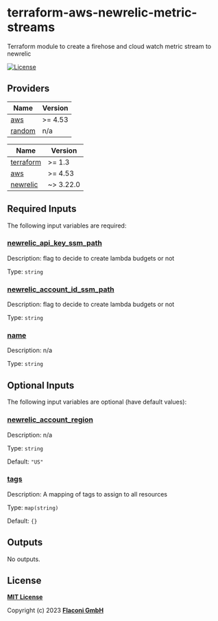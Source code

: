 # terraform-aws-newrelic-metric-streams
Terraform module to create a firehose and cloud watch metric stream to newrelic

<!-- Uncomment and replace with your module name
[![lint](https://github.com/flaconi/terraform-aws-newrelic-metric-streams/workflows/lint/badge.svg)](https://github.com/flaconi/terraform-aws-newrelic-metric-streams/actions?query=workflow%3Alint)
[![test](https://github.com/flaconi/terraform-aws-newrelic-metric-streams/workflows/test/badge.svg)](https://github.com/flaconi/terraform-aws-newrelic-metric-streams/actions?query=workflow%3Atest)
[![Tag](https://img.shields.io/github/tag/flaconi/terraform-aws-newrelic-metric-streams.svg)](https://github.com/flaconi/terraform-aws-newrelic-metric-streams/releases)
-->
[![License](https://img.shields.io/badge/license-MIT-blue.svg)](https://opensource.org/licenses/MIT)

<!-- TFDOCS_HEADER_START -->


<!-- TFDOCS_HEADER_END -->

<!-- TFDOCS_PROVIDER_START -->
## Providers

| Name | Version |
|------|---------|
| <a name="provider_aws"></a> [aws](#provider\_aws) | >= 4.53 |
| <a name="provider_random"></a> [random](#provider\_random) | n/a |

<!-- TFDOCS_PROVIDER_END -->

| Name | Version |
|------|---------|
| <a name="requirement_terraform"></a> [terraform](#requirement\_terraform) | >= 1.3 |
| <a name="requirement_aws"></a> [aws](#requirement\_aws) | >= 4.53 |
| <a name="requirement_newrelic"></a> [newrelic](#requirement\_newrelic) | ~> 3.22.0 |

 <!-- TFDOCS_REQUIREMENTS_END -->

 <!-- TFDOCS_INPUTS_START -->
## Required Inputs

The following input variables are required:

### <a name="input_newrelic_api_key_ssm_path"></a> [newrelic\_api\_key\_ssm\_path](#input\_newrelic\_api\_key\_ssm\_path)

Description: flag to decide to create lambda budgets or not

Type: `string`

### <a name="input_newrelic_account_id_ssm_path"></a> [newrelic\_account\_id\_ssm\_path](#input\_newrelic\_account\_id\_ssm\_path)

Description: flag to decide to create lambda budgets or not

Type: `string`

### <a name="input_name"></a> [name](#input\_name)

Description: n/a

Type: `string`

## Optional Inputs

The following input variables are optional (have default values):

### <a name="input_newrelic_account_region"></a> [newrelic\_account\_region](#input\_newrelic\_account\_region)

Description: n/a

Type: `string`

Default: `"US"`

### <a name="input_tags"></a> [tags](#input\_tags)

Description: A mapping of tags to assign to all resources

Type: `map(string)`

Default: `{}`

<!-- TFDOCS_INPUTS_END -->

<!-- TFDOCS_OUTPUTS_START -->
## Outputs

No outputs.

<!-- TFDOCS_OUTPUTS_END -->

## License

**[MIT License](LICENSE)**

Copyright (c) 2023 **[Flaconi GmbH](https://github.com/flaconi)**
